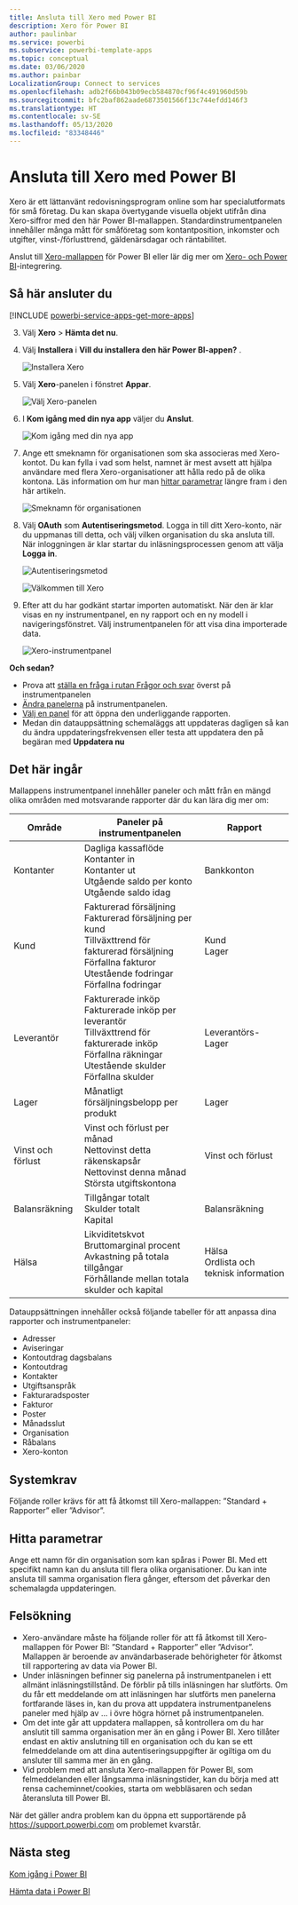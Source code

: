```yaml
---
title: Ansluta till Xero med Power BI
description: Xero för Power BI
author: paulinbar
ms.service: powerbi
ms.subservice: powerbi-template-apps
ms.topic: conceptual
ms.date: 03/06/2020
ms.author: painbar
LocalizationGroup: Connect to services
ms.openlocfilehash: adb2f66b043b09ecb584870cf96f4c491960d59b
ms.sourcegitcommit: bfc2baf862aade6873501566f13c744efdd146f3
ms.translationtype: HT
ms.contentlocale: sv-SE
ms.lasthandoff: 05/13/2020
ms.locfileid: "83348446"
---
```

# <a name="connect-to-xero-with-power-bi"></a>Ansluta till Xero med Power BI
Xero är ett lättanvänt redovisningsprogram online som har specialutformats för små företag. Du kan skapa övertygande visuella objekt utifrån dina Xero-siffror med den här Power BI-mallappen. Standardinstrumentpanelen innehåller många mått för småföretag som kontantposition, inkomster och utgifter, vinst-/förlusttrend, gäldenärsdagar och räntabilitet.

Anslut till [Xero-mallappen](https://app.powerbi.com/getdata/services/xero) för Power BI eller lär dig mer om [Xero- och Power BI](https://help.xero.com/Power-BI)-integrering.

## <a name="how-to-connect"></a>Så här ansluter du

[!INCLUDE [powerbi-service-apps-get-more-apps](../includes/powerbi-service-apps-get-more-apps.md)]

3. Välj **Xero** \> **Hämta det nu**.
4. Välj **Installera** i **Vill du installera den här Power BI-appen?** .

    ![Installera Xero](media/service-connect-to-xero/power-bi-install-xero.png)

4. Välj **Xero**-panelen i fönstret **Appar**.

   ![Välj Xero-panelen](media/service-connect-to-xero/power-bi-start-xero.png)

6. I **Kom igång med din nya app** väljer du **Anslut**.

    ![Kom igång med din nya app](media/service-connect-to-zendesk/power-bi-new-app-connect-get-started.png)

4. Ange ett smeknamn för organisationen som ska associeras med Xero-kontot. Du kan fylla i vad som helst, namnet är mest avsett att hjälpa användare med flera Xero-organisationer att hålla redo på de olika kontona. Läs information om hur man [hittar parametrar](#FindingParams) längre fram i den här artikeln.

    ![Smeknamn för organisationen](media/service-connect-to-xero/params.png)

5. Välj **OAuth** som **Autentiseringsmetod**. Logga in till ditt Xero-konto, när du uppmanas till detta, och välj vilken organisation du ska ansluta till. När inloggningen är klar startar du inläsningsprocessen genom att välja **Logga in**.
   
    ![Autentiseringsmetod](media/service-connect-to-xero/creds.png)
   
    ![Välkommen till Xero](media/service-connect-to-xero/creds2.png)
6. Efter att du har godkänt startar importen automatiskt. När den är klar visas en ny instrumentpanel, en ny rapport och en ny modell i navigeringsfönstret. Välj instrumentpanelen för att visa dina importerade data.
   
     ![Xero-instrumentpanel](media/service-connect-to-xero/power-bi-xero-dashboard.png)

**Och sedan?**

* Prova att [ställa en fråga i rutan Frågor och svar](../consumer/end-user-q-and-a.md) överst på instrumentpanelen
* [Ändra panelerna](../create-reports/service-dashboard-edit-tile.md) på instrumentpanelen.
* [Välj en panel](../consumer/end-user-tiles.md) för att öppna den underliggande rapporten.
* Medan din datauppsättning schemaläggs att uppdateras dagligen så kan du ändra uppdateringsfrekvensen eller testa att uppdatera den på begäran med **Uppdatera nu**

## <a name="whats-included"></a>Det här ingår
Mallappens instrumentpanel innehåller paneler och mått från en mängd olika områden med motsvarande rapporter där du kan lära dig mer om:  

| Område | Paneler på instrumentpanelen | Rapport |
| --- | --- | --- |
| Kontanter |Dagliga kassaflöde <br>Kontanter in <br>Kontanter ut <br>Utgående saldo per konto <br>Utgående saldo idag |Bankkonton |
| Kund |Fakturerad försäljning <br>Fakturerad försäljning per kund <br>Tillväxttrend för fakturerad försäljning <br>Förfallna fakturor <br>Utestående fodringar <br>Förfallna fodringar |Kund <br>Lager |
| Leverantör |Fakturerade inköp <br>Fakturerade inköp per leverantör <br>Tillväxttrend för fakturerade inköp <br> Förfallna räkningar <br>Utestående skulder <br>Förfallna skulder |Leverantörs- <br>Lager |
| Lager |Månatligt försäljningsbelopp per produkt |Lager |
| Vinst och förlust |Vinst och förlust per månad <br>Nettovinst detta räkenskapsår <br>Nettovinst denna månad <br>Största utgiftskontona |Vinst och förlust |
| Balansräkning |Tillgångar totalt <br>Skulder totalt <br>Kapital |Balansräkning |
| Hälsa |Likviditetskvot <br>Bruttomarginal procent <br> Avkastning på totala tillgångar <br>Förhållande mellan totala skulder och kapital |Hälsa <br>Ordlista och teknisk information |

Datauppsättningen innehåller också följande tabeller för att anpassa dina rapporter och instrumentpaneler:  

* Adresser  
* Aviseringar  
* Kontoutdrag dagsbalans  
* Kontoutdrag  
* Kontakter  
* Utgiftsanspråk  
* Fakturaradsposter  
* Fakturor  
* Poster  
* Månadsslut  
* Organisation  
* Råbalans  
* Xero-konton

## <a name="system-requirements"></a>Systemkrav
Följande roller krävs för att få åtkomst till Xero-mallappen: ”Standard + Rapporter” eller ”Advisor”.

<a name="FindingParams"></a>

## <a name="finding-parameters"></a>Hitta parametrar
Ange ett namn för din organisation som kan spåras i Power BI. Med ett specifikt namn kan du ansluta till flera olika organisationer. Du kan inte ansluta till samma organisation flera gånger, eftersom det påverkar den schemalagda uppdateringen.   

## <a name="troubleshooting"></a>Felsökning
* Xero-användare måste ha följande roller för att få åtkomst till Xero-mallappen för Power BI: ”Standard + Rapporter” eller ”Advisor”. Mallappen är beroende av användarbaserade behörigheter för åtkomst till rapportering av data via Power BI.
* Under inläsningen befinner sig panelerna på instrumentpanelen i ett allmänt inläsningstillstånd. De förblir på tills inläsningen har slutförts. Om du får ett meddelande om att inläsningen har slutförts men panelerna fortfarande läses in, kan du prova att uppdatera instrumentpanelens paneler med hjälp av ... i övre högra hörnet på instrumentpanelen.
* Om det inte går att uppdatera mallappen, så kontrollera om du har anslutit till samma organisation mer än en gång i Power BI. Xero tillåter endast en aktiv anslutning till en organisation och du kan se ett felmeddelande om att dina autentiseringsuppgifter är ogiltiga om du ansluter till samma mer än en gång.  
* Vid problem med att ansluta Xero-mallappen för Power BI, som felmeddelanden eller långsamma inläsningstider, kan du börja med att rensa cacheminnet/cookies, starta om webbläsaren och sedan återansluta till Power BI.  

När det gäller andra problem kan du öppna ett supportärende på https://support.powerbi.com om problemet kvarstår.

## <a name="next-steps"></a>Nästa steg
[Kom igång i Power BI](../fundamentals/service-get-started.md)

[Hämta data i Power BI](service-get-data.md)
